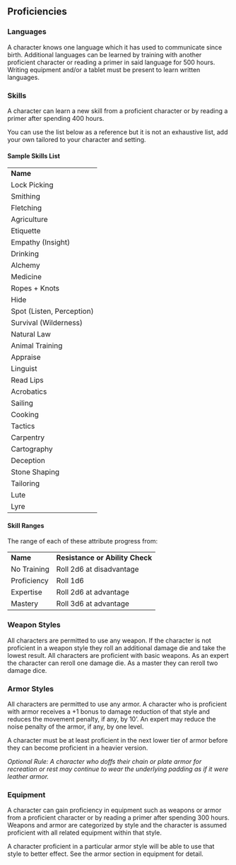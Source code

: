 ## Proficiencies

### Languages

A character knows one language which it has used to communicate since birth. Additional languages can be learned by training with another proficient character or reading a primer in said language for 500 hours. Writing equipment and/or a tablet must be present to learn written languages.


### Skills

A character can learn a new skill from a proficient character or by reading a primer after spending 400 hours.

You can use the list below as a reference but it is not an exhaustive list, add your own tailored to your character and setting.


#### Sample Skills List

|                           |
| ------------------------- |
| **Name**                  |
| Lock Picking              |
| Smithing                  |
| Fletching                 |
| Agriculture               |
| Etiquette                 |
| Empathy (Insight)         |
| Drinking                  |
| Alchemy                   |
| Medicine                  |
| Ropes + Knots             |
| Hide                      |
| Spot (Listen, Perception) |
| Survival (Wilderness)     |
| Natural Law               |
| Animal Training           |
| Appraise                  |
| Linguist                  |
| Read Lips                 |
| Acrobatics                |
| Sailing                   |
| Cooking                   |
| Tactics                   |
| Carpentry                 |
| Cartography               |
| Deception                 |
| Stone Shaping             |
| Tailoring                 |
| Lute                      |
| Lyre                      |


#### Skill Ranges

The range of each of these attribute progress from:

|             |                                 |
| ----------- | ------------------------------- |
| **Name**    | **Resistance or Ability Check** |
| No Training | Roll 2d6 at disadvantage        |
| Proficiency | Roll 1d6                        |
| Expertise   | Roll 2d6 at advantage           |
| Mastery     | Roll 3d6 at advantage           |


### Weapon Styles

All characters are permitted to use any weapon. If the character is not proficient in a weapon style they roll an additional damage die and take the lowest result. All characters are proficient with basic weapons. As an expert the character can reroll one damage die. As a master they can reroll two damage dice.


### Armor Styles

All characters are permitted to use any armor. A character who is proficient with armor receives a +1 bonus to damage reduction of that style and reduces the movement penalty, if any, by 10’. An expert may reduce the noise penalty of the armor, if any, by one level.

A character must be at least proficient in the next lower tier of armor before they can become proficient in a heavier version.

_Optional Rule: A character who doffs their chain or plate armor for recreation or rest may continue to wear the underlying padding as if it were leather armor._


### Equipment

A character can gain proficiency in equipment such as weapons or armor from a proficient character or by reading a primer after spending 300 hours. Weapons and armor are categorized by style and the character is assumed proficient with all related equipment within that style.

A character proficient in a particular armor style will be able to use that style to better effect. See the armor section in equipment for detail.